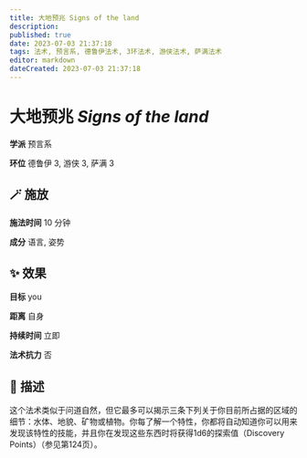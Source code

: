 ```yaml
---
title: 大地预兆 Signs of the land
description: 
published: true
date: 2023-07-03 21:37:18
tags: 法术, 预言系, 德鲁伊法术, 3环法术, 游侠法术, 萨满法术
editor: markdown
dateCreated: 2023-07-03 21:37:18
---
```


# **大地预兆** *Signs of the land*

**学派** 预言系 

**环位** 德鲁伊 3, 游侠 3, 萨满 3

## 🪄 施放

**施法时间** 10 分钟

**成分** 语言, 姿势

## ✨ 效果 

**目标** you 

**距离** 自身  

**持续时间** 立即 

**法术抗力** 否

## 📖 描述

这个法术类似于问道自然，但它最多可以揭示三条下列关于你目前所占据的区域的细节：水体、地貌、矿物或植物。你每了解一个特性，你都将自动知道你可以用来发现该特性的技能，并且你在发现这些东西时将获得1d6的探索值（Discovery Points）（参见第124页）。
    